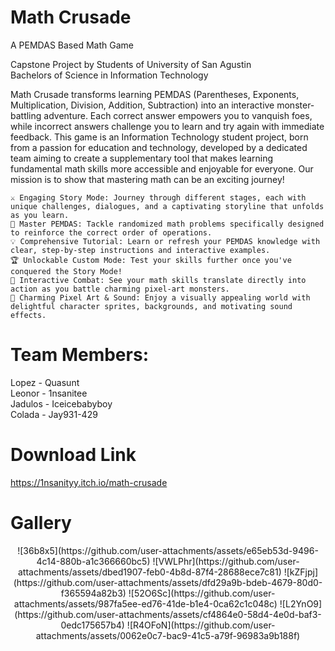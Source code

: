 # Math Crusade
A PEMDAS Based Math Game

Capstone Project by Students of University of San Agustin\
Bachelors of Science in Information Technology

Math Crusade transforms learning PEMDAS (Parentheses, Exponents, Multiplication, Division, Addition, Subtraction) into an interactive monster-battling adventure. Each correct answer empowers you to vanquish foes, while incorrect answers challenge you to learn and try again with immediate feedback. This game is an Information Technology student project, born from a passion for education and technology, developed by a dedicated team aiming to create a supplementary tool that makes learning fundamental math skills more accessible and enjoyable for everyone. Our mission is to show that mastering math can be an exciting journey!

    ⚔️ Engaging Story Mode: Journey through different stages, each with unique challenges, dialogues, and a captivating storyline that unfolds as you learn.
    🧠 Master PEMDAS: Tackle randomized math problems specifically designed to reinforce the correct order of operations.
    💡 Comprehensive Tutorial: Learn or refresh your PEMDAS knowledge with clear, step-by-step instructions and interactive examples.
    🏆 Unlockable Custom Mode: Test your skills further once you've conquered the Story Mode!
    👾 Interactive Combat: See your math skills translate directly into action as you battle charming pixel-art monsters.
    🎨 Charming Pixel Art & Sound: Enjoy a visually appealing world with delightful character sprites, backgrounds, and motivating sound effects.


# Team Members:
Lopez - Quasunt\
Leonor - 1nsanitee\
Jadulos - Iceicebabyboy\
Colada - Jay931-429

# Download Link
https://1nsanityy.itch.io/math-crusade

# Gallery
<div align="center">
 ![36b8x5](https://github.com/user-attachments/assets/e65eb53d-9496-4c14-880b-a1c366660bc5)
 ![VWLPhr](https://github.com/user-attachments/assets/dbed1907-feb0-4b8d-87f4-28688ece7c81)
 ![kZFjpj](https://github.com/user-attachments/assets/dfd29a9b-bdeb-4679-80d0-f365594a82b3)
 ![52O6Sc](https://github.com/user-attachments/assets/987fa5ee-ed76-41de-b1e4-0ca62c1c048c)
 ![L2YnO9](https://github.com/user-attachments/assets/cf4864e0-58d4-4e0d-baf3-0edc175657b4)
 ![R4OFoN](https://github.com/user-attachments/assets/0062e0c7-bac9-41c5-a79f-96983a9b188f)
</div>
